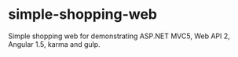 # simple-shopping-web
Simple shopping web for demonstrating ASP.NET MVC5, Web API 2, Angular 1.5, karma and gulp.

